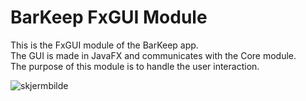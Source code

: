 # BarKeep FxGUI Module

This is the FxGUI module of the BarKeep app.\
The GUI is made in JavaFX and communicates with the Core module.\
The purpose of this module is to handle the user interaction.

![skjermbilde](/uploads/47040f9f078727501d71ada5605000cd/Skjermbilde.PNG)